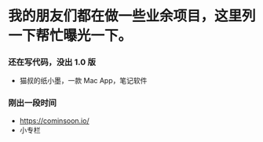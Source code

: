 # 我的朋友们都在做一些业余项目，这里列一下帮忙曝光一下。

### 还在写代码，没出 1.0 版
* 猫叔的纸小墨，一款 Mac App，笔记软件


### 刚出一段时间
* https://cominsoon.io/
* 小专栏
